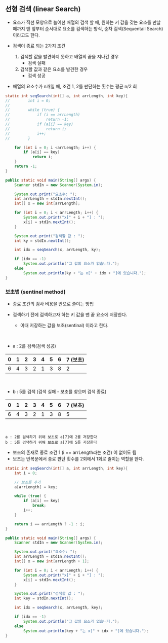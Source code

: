## 선형 검색 (linear Search)

- 요소가 직선 모양으로 늘어선 배열의 검색 할 때, 원하는 키 값을 갖는 요소를 만날 때까지 맨 앞부터 순서대로 요소를 검색하는 방식, 순차 검색(Sequentail Search)이라고도 한다.

- 검색이 종료 되는 2가지 조건
  1. 검색할 값을 발견하지 못하고 배열의 끝을 지나간 경우
     - 검색 실패
  2. 검색할 값과 같은 요소를 발견한 경우
     - 검색 성공
- 배열의 요소수가 n개일 때, 조건 1, 2를 판단하는 횟수는 평균 n/2 회

```java
static int seqSearch(int[] a, int arrLength, int key){
//        int i = 0;
//
//        while (true) {
//            if (i == arrLength)
//                return -1;
//            if (a[i] == key)
//                return i;
//            i++;
//        }

    for (int i = 0; i <arrLength; i++) {
        if (a[i] == key)
            return i;
    }
    return -1;
}

public static void main(String[] args) {
    Scanner stdIn = new Scanner(System.in);

    System.out.print("요소수: ");
    int arrLength = stdIn.nextInt();
    int[] x = new int[arrLength];

    for (int i = 0; i < arrLength; i++) {
        System.out.print("x[" + i + "] : ");
        x[i] = stdIn.nextInt();
    }

    System.out.print("검색할 값 : ");
    int ky = stdIn.nextInt();

    int idx = seqSearch(x, arrLength, ky);

    if (idx == -1)
        System.out.println("그 값의 요소가 없습니다.");
    else
        System.out.println(ky + "는 x[" + idx + "]에 있습니다.");
}
```

### 보초법 (sentinel method)

- 종료 조건의 검사 비용을 반으로 줄이는 방법
- 검색하기 전에 검색하고자 하는 키 값을 맨 끝 요소에 저장한다.

  - 이때 저장하는 값을 보초(sentinal) 이라고 한다.

<br>

- a : 2를 검색(검색 성공)

| 0   | 1   | 2   | 3   | 4   | 5   | 6   | 7 (보초) |
| --- | --- | --- | --- | --- | --- | --- | -------- |
| 6   | 4   | 3   | 2   | 1   | 3   | 8   | 2        |

<br>

- b : 5를 검색 (검색 실패 - 보초를 찾으며 검색 종료)

| 0   | 1   | 2   | 3   | 4   | 5   | 6   | 7 (보초) |
| --- | --- | --- | --- | --- | --- | --- | -------- |
| 6   | 4   | 3   | 2   | 1   | 3   | 8   | 5        |

<br>

```
a : 2를 검색하기 위해 보초로 a[7]에 2를 저장한다
b : 5를 검색하기 위해 보초로 a[7]에 5를 저장한다
```

- 보초의 존재로 종료 조건 1 (i == arrLength라는 조건) 이 없어도 됨
- 보초는 반복문에서 종료 판단 횟수를 2회에서 1회로 줄이는 역할을 한다.

```java
static int seqSearch(int[] a, int arrLength, int key){
    int i = 0;

    // 보초를 추가
    a[arrLength] = key;

    while (true) {
        if (a[i] == key)
            break;
        i++;
    }

    return i == arrLength ? -1 : i;
}

public static void main(String[] args) {
    Scanner stdIn = new Scanner(System.in);

    System.out.print("요소수: ");
    int arrLength = stdIn.nextInt();
    int[] x = new int[arrLength + 1];

    for (int i = 0; i < arrLength; i++) {
        System.out.print("x[" + i + "] : ");
        x[i] = stdIn.nextInt();
    }

    System.out.print("검색할 값 : ");
    int key = stdIn.nextInt();

    int idx = seqSearch(x, arrLength, key);

    if (idx == -1)
        System.out.println("그 값의 요소가 없습니다.");
    else
        System.out.println(key + "는 x[" + idx + "]에 있습니다.");
}
```
